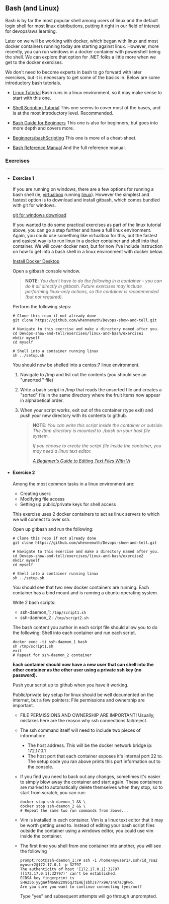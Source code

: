 ## Bash (and Linux)

Bash is by far the most popular shell among users of linux and the default login shell for most linux distributions, putting it right in our field of interest for devops/aws learning.

Later on we will be working with docker, which began with linux and most docker containers running today are starting against linux.
However, more recently, you can run windows in a docker container with powershell being the shell.
We can explore that option for .NET folks a little more when we get to the docker exercises.

We don't need to become experts in bash to go forward with later exercises, but it is necessary to get some of the basics in. Below are some introductory bash tutorials. 

- [Linux Tutorial](https://ryanstutorials.net/linuxtutorial/)
  Bash runs in a linux environment, so it may make sense to start with this one.  
  
- [Shell Scripting Tutorial](https://www.shellscript.sh/index.html)
This one seems to cover most of the bases, and is at the most introductory level. Recommended.
  
- [Bash Guide for Beginners](https://www.tldp.org/LDP/Bash-Beginners-Guide/html/index.html)
This one is also for beginners, but goes into more depth and covers more.
  
- [Beginners/bashScripting](https://www.tldp.org/LDP/Bash-Beginners-Guide/html/index.html)
This one is more of a cheat-sheet.
  
- [Bash Reference Manual](https://www.gnu.org/software/bash/manual/html_node/index.html)
And the full reference manual.



### Exercises

------

- #### **Exercise 1**

   If you are running on windows, there are a few options for running a bash shell (ie, [virtualbox](https://www.virtualbox.org/) running [linux](https://www.linux.org/threads/what-is-linux.4106/)). However the simplest and fastest option is to download and install gitbash, which comes bundled with git for windows.

   [git for windows download](https://gitforwindows.org/)

   If you wanted to do some practical exercises as part of the linux tutorial above, you can go a step further and have a full linux environment. Again, you could use something like virtualbox for this, but the fastest and easiest way is to run linux in a docker container and shell into that container. We will cover docker next, but for now I've include instruction on how to get into a bash shell in a linux environment with docker below.

   [Install Docker Desktop](docker.md)

   Open a gitbash console window.

   > **NOTE**: *You don't have to do the following in a container - you can do it all directly in gitbash. Future exercises may include performing linux-only actions, so the container is recommended (but not required).*

   Perform the following steps:

   ```
   # Clone this repo if not already done
   git clone https://github.com/whennemuth/Devops-show-and-tell.git
   
   # Navigate to this exercise and make a directory named after you.
   cd Devops-show-and-tell/exercises/linux-and-bash/exercise1
   mkdir myself
   cd myself
   
   # Shell into a container running linux
   sh ../setup.sh
   ```

   You should now be shelled into a centos:7 linux environment.

   1. Navigate to /tmp and list out the contents (you should see an "unsorted " file)

   2. Write a bash script in /tmp that reads the unsorted file and creates a "sorted" file in the same directory where the fruit items now appear in alphabetical order.

   3. When your script works, exit out of the container (type exit) and push your new directory with its contents to github. 

      > **NOTE**: *You can write this script inside the container or outside. The /tmp directory is mounted to ./bash on your host file system.* 
      >
      > *If you choose to create the script file inside the container, you may need a linux text editor.* 
      >
      > *[A Beginner’s Guide to Editing Text Files With Vi](https://www.howtogeek.com/102468/a-beginners-guide-to-editing-text-files-with-vi/)*

      

      

- #### Exercise 2

   Among the most common tasks in a linux environment are:

   - Creating users
   - Modifying file access
   - Setting up public/private keys for shell access

   This exercise uses 2 docker containers to act as linux servers to which we will connect to over ssh.

   Open up gitbash and run the following:

   ```
   # Clone this repo if not already done
   git clone https://github.com/whennemuth/Devops-show-and-tell.git
   
   # Navigate to this exercise and make a directory named after you.
   cd Devops-show-and-tell/exercises/linux-and-bash/exercise2
   mkdir myself
   cd myself
   
   # Shell into a container running linux
   sh ../setup.sh
   ```

   You should see that two new docker containers are running.
   Each container has a bind mount and is running a ubuntu operating system.

   Write 2 bash scripts:

   - ssh-daemon_1: `/tmp/script1.sh`
   - ssh-daemon_2 : `/tmp/script2.sh`

   The bash content you author in each script file should allow you to do the following:
   Shell into each container and run each script.

   ```0
   docker exec -ti ssh-daemon_1 bash
   sh /tmp/script1.sh
   exit
   # Repeat for ssh-daemon_2 container
   ```

   **Each container should now have a new user that can shell into the other container as the other user using a private ssh key (no password).**

   Push your script up to github when you have it working.

   

   Public/private key setup for linux should be well documented on the internet, but a few pointers:
   File permissions and ownership are important.

   - FILE PERMISSIONS AND OWNERSHIP ARE IMPORTANT!
     Usually, mistakes here are the reason why ssh connections fail/reject.

   - The ssh command itself will need to include two pieces of information:

     - The host address. This will be the docker network bridge ip: 172.17.0.1
     - The host port that each container exposes it's internal port 22 to.
       The setup code you ran above prints this port information out to the console.

   - If you find you need to back out any changes, sometimes it's easier to simply blow away the container and start again. These containers are marked to automatically delete themselves when they stop, so to start from scratch, you can run:

     ```
     docker stop ssh-daemon_1 && \
     docker stop ssh-daemon_2 && \
     # Repeat the same two run commands from above...
     ```

   - Vim is installed in each container. Vim is a linux text editor that it may be worth getting used to.
     Instead of editing your bash script files outside the container using a windows editor, you could use vim inside the container.

   - The first time you shell from one container into another, you will see the following 

     ```
     prompt:root@ssh-daemon_1:/# ssh -i /home/myuser1/.ssh/id_rsa2 myuser2@172.17.0.1 -p 32797
     The authenticity of host '[172.17.0.1]:32797 ([172.17.0.1]:32797)' can't be established.
     ECDSA key fingerprint is SHA256:yygaAfN6GNZzm95qJtEHEjsbhJs7rx9A/znK7aJgPwo.
     Are you sure you want to continue connecting (yes/no)?
     ```

     Type "yes" and subsequent attempts will go through unprompted.

     
